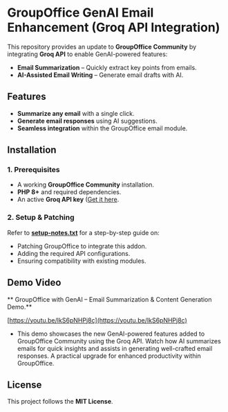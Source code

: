 # GroupOffice GenAI Email Enhancement (Groq API Integration)  

This repository provides an update to **GroupOffice Community** by integrating **Groq API** to enable GenAI-powered features:  

- **Email Summarization** – Quickly extract key points from emails.  
- **AI-Assisted Email Writing** – Generate email drafts with AI.  

## Features  

- **Summarize any email** with a single click.  
- **Generate email responses** using AI suggestions.  
- **Seamless integration** within the GroupOffice email module.  

## Installation  

### 1. Prerequisites  
- A working **GroupOffice Community** installation.  
- **PHP 8+** and required dependencies.  
- An active **Groq API key** ([Get it here](https://groq.com/).  

### 2. Setup & Patching  

Refer to **[setup-notes.txt](setup-notes.txt)** for a step-by-step guide on:  
- Patching GroupOffice to integrate this addon.  
- Adding the required API configurations.  
- Ensuring compatibility with existing modules.  

## Demo  Video
 
** GroupOffice with GenAI – Email Summarization & Content Generation Demo.**

[https://youtu.be/IkS6pNHPj8c](https://youtu.be/IkS6pNHPj8c)

- This demo showcases the new GenAI-powered features added to GroupOffice Community using the Groq API. 
Watch how AI summarizes emails for quick insights and assists in generating well-crafted email responses. 
A practical upgrade for enhanced productivity within GroupOffice.

## License  

This project follows the **MIT License**.  
